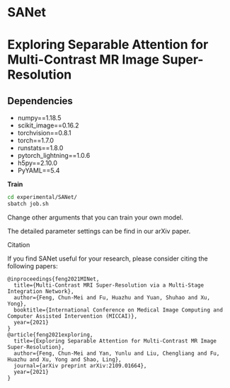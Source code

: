 # SANet
# Exploring Separable Attention for Multi-Contrast MR Image Super-Resolution

## Dependencies
* numpy==1.18.5
* scikit_image==0.16.2
* torchvision==0.8.1
* torch==1.7.0
* runstats==1.8.0
* pytorch_lightning==1.0.6
* h5py==2.10.0
* PyYAML==5.4

**Train**
```bash
cd experimental/SANet/
sbatch job.sh
```

Change other arguments that you can train your own model.


The detailed parameter settings can be find in our arXiv paper.


Citation

If you find SANet useful for your research, please consider citing the following papers:

```
@inproceedings{feng2021MINet,
  title={Multi-Contrast MRI Super-Resolution via a Multi-Stage Integration Network},
  author={Feng, Chun-Mei and Fu, Huazhu and Yuan, Shuhao and Xu, Yong},
  booktitle={International Conference on Medical Image Computing and Computer Assisted Intervention (MICCAI)},
  year={2021}
}
@article{feng2021exploring,
  title={Exploring Separable Attention for Multi-Contrast MR Image Super-Resolution},
  author={Feng, Chun-Mei and Yan, Yunlu and Liu, Chengliang and Fu, Huazhu and Xu, Yong and Shao, Ling},
  journal={arXiv preprint arXiv:2109.01664},
  year={2021}
}
```
